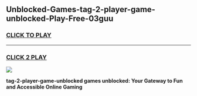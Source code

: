 
## Unblocked-Games-tag-2-player-game-unblocked-Play-Free-03guu
<h3>
<a href="https://premium76.site?title=tag-2-player-game-unblocked&ref=23A">CLICK TO PLAY</a></h3>
<hr>

<h3>
<a href="https://premium76.site?title=tag-2-player-game-unblocked&ref=23A">CLICK 2 PLAY</a>
  
</h3>

<a href="https://premium76.site?title=tag-2-player-game-unblocked&ref=23A"><img src="https://clearcache.store/games.png"></a>


**tag-2-player-game-unblocked games unblocked: Your Gateway to Fun and Accessible Online Gaming**
